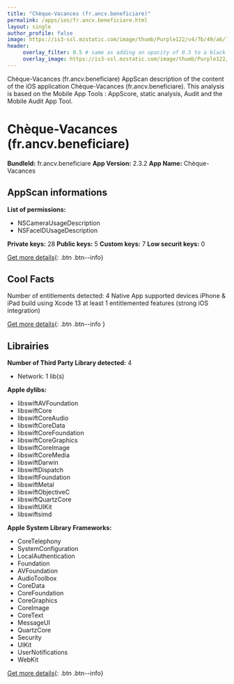 ```yaml
---
title: "Chèque-Vacances (fr.ancv.beneficiare)"
permalink: /apps/ios/fr.ancv.beneficiare.html
layout: single
author_profile: false
image: https://is3-ssl.mzstatic.com/image/thumb/Purple122/v4/7b/49/a6/7b49a61a-077b-58d4-fe13-d1227343115d/AppIcon-0-0-1x_U007emarketing-0-0-0-7-0-0-sRGB-0-0-0-GLES2_U002c0-512MB-85-220-0-0.png/512x512bb.jpg
header: 
     overlay_filter: 0.5 # same as adding an opacity of 0.5 to a black background
     overlay_image: https://is3-ssl.mzstatic.com/image/thumb/Purple122/v4/7b/49/a6/7b49a61a-077b-58d4-fe13-d1227343115d/AppIcon-0-0-1x_U007emarketing-0-0-0-7-0-0-sRGB-0-0-0-GLES2_U002c0-512MB-85-220-0-0.png/512x512bb.jpg
---
```

Chèque-Vacances (fr.ancv.beneficiare) AppScan description of the content of the iOS application Chèque-Vacances (fr.ancv.beneficiare). This analysis is based on the Mobile App Tools : AppScore, static analysis, Audit and the Mobile Audit App Tool.

# Chèque-Vacances (fr.ancv.beneficiare)

**BundleId:** fr.ancv.beneficiare
**App Version:** 2.3.2
**App Name:** Chèque-Vacances


## AppScan informations 

**List of permissions:** 
- NSCameraUsageDescription
- NSFaceIDUsageDescription
  
  
**Private keys:** 28
**Public keys:** 5
**Custom keys:** 7
**Low securit keys:** 0
  
[Get more details](/pricing.html){: .btn .btn--info}

## Cool Facts

Number of entitlements detected: 4
Native App
supported devices iPhone & iPad
build using Xcode 13
at least 1 entitlemented features (strong iOS integration)
  
[Get more details](/pricing.html){: .btn .btn--info }

## Librairies 
**Number of Third Party Library detected:** 4
- Network: 1 lib(s)


**Apple dylibs:**
- libswiftAVFoundation
- libswiftCore
- libswiftCoreAudio
- libswiftCoreData
- libswiftCoreFoundation
- libswiftCoreGraphics
- libswiftCoreImage
- libswiftCoreMedia
- libswiftDarwin
- libswiftDispatch
- libswiftFoundation
- libswiftMetal
- libswiftObjectiveC
- libswiftQuartzCore
- libswiftUIKit
- libswiftsimd


**Apple System Library Frameworks:**
- CoreTelephony
- SystemConfiguration
- LocalAuthentication
- Foundation
- AVFoundation
- AudioToolbox
- CoreData
- CoreFoundation
- CoreGraphics
- CoreImage
- CoreText
- MessageUI
- QuartzCore
- Security
- UIKit
- UserNotifications
- WebKit


  
[Get more details](/pricing.html){: .btn .btn--info}

